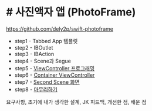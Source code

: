 # # 사진액자 앱 (PhotoFrame)
https://github.com/dely2p/swift-photoframe

- step1 - Tabbed App 템플릿
- step2 - IBOutlet
- step3 - IBAction
- step4 - Scene과 Segue
- step5 - [ViewController 프로그래밍](./PhotoFrame/step5.md)
- step6 - [Container ViewController](./PhotoFrame/step6.md)
- step7 - [Second Scene 화면](./PhotoFrame/step7.md)
- step8 - [마무리하기](./PhotoFrame/step8.md)


요구사항, 초기에 내가 생각한 설계, JK 피드백, 개선한 점, 배운 점
